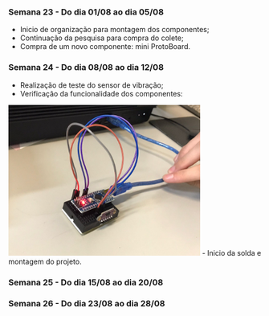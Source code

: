 ### Semana 23 - Do dia 01/08 ao dia 05/08
- Inicio de organização para montagem dos componentes;
- Continuação da pesquisa para compra do colete;
- Compra de um novo componente: mini ProtoBoard.

### Semana 24 - Do dia 08/08 ao dia 12/08
- Realização de teste do sensor de vibração;
- Verificação da funcionalidade dos componentes:
 <img src="./imagens/teste1.jpeg" alt="teste1" width="382" height="300">
- Inicio da solda e montagem do projeto.

### Semana 25 - Do dia 15/08 ao dia 20/08

### Semana 26 - Do dia 23/08 ao dia 28/08
